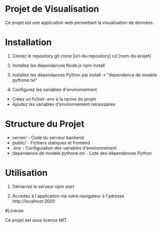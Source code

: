 # Projet de Visualisation

Ce projet est une application web permettant la visualisation de données.

# Installation

1. Clonez le repository
git clone [url-du-repository]
cd [nom-du-projet]

2. Installez les dépendances Node.js
npm install

3. Installez les dépendances Python
pip install -r "dependence de modele pythone.txt"

4. Configurez les variables d'environnement
- Créez un fichier .env à la racine du projet
- Ajoutez les variables d'environnement nécessaires

# Structure du Projet

- server/ - Code du serveur backend
- public/ - Fichiers statiques et frontend
- .env - Configuration des variables d'environnement
- dependence de modele pythone.txt - Liste des dépendances Python

# Utilisation

1. Démarrez le serveur
npm start

2. Accédez à l'application via votre navigateur à l'adresse http://localhost:3000

#License

Ce projet est sous licence MIT.
